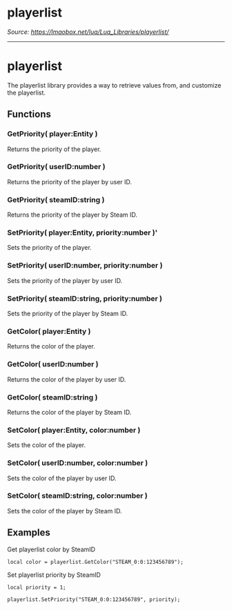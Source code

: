 # playerlist

*Source: https://lmaobox.net/lua/Lua_Libraries/playerlist/*

---



# playerlist


The playerlist library provides a way to retrieve values from, and customize the playerlist.


## Functions


### GetPriority( player:Entity )


Returns the priority of the player.


### GetPriority( userID:number )


Returns the priority of the player by user ID.


### GetPriority( steamID:string )


Returns the priority of the player by Steam ID.


### SetPriority( player:Entity, priority:number )'


Sets the priority of the player.


### SetPriority( userID:number, priority:number )


Sets the priority of the player by user ID.


### SetPriority( steamID:string, priority:number )


Sets the priority of the player by Steam ID.


### GetColor( player:Entity )


Returns the color of the player.


### GetColor( userID:number )


Returns the color of the player by user ID.


### GetColor( steamID:string )


Returns the color of the player by Steam ID.


### SetColor( player:Entity, color:number )


Sets the color of the player.


### SetColor( userID:number, color:number )


Sets the color of the player by user ID.


### SetColor( steamID:string, color:number )


Sets the color of the player by Steam ID.


## Examples


Get playerlist color by SteamID
```
local color = playerlist.GetColor("STEAM_0:0:123456789");

```

Set playerlist priority by SteamID
```
local priority = 1;

playerlist.SetPriority("STEAM_0:0:123456789", priority);

```


